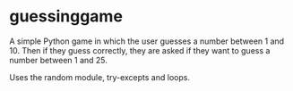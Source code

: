 # guessinggame

A simple Python game in which the user guesses a number between 1 and 10. Then if they guess correctly, they are asked if they want to guess a number between 1 and 25.

Uses the random module, try-excepts and loops.
